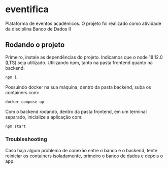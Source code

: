 # eventifica
Plataforma de eventos acadêmicos. O projeto foi realizado como atividade da disciplina Banco de Dados II

## Rodando o projeto
Primeiro, instale as dependências do projeto. Indicamos que o node 18.12.0 (LTS) seja utilizado. Utilizando npm, tanto na pasta frontend quanto na backend:
```bash 
npm i 
```

Possuindo docker na sua máquina, dentro da pasta backend, suba os containers com: 
```bash 
docker compose up 
```

Com o backend rodando, dentro da pasta frontend, em um terminal separado, inicialize a aplicação com:
```bash
npm start
```
### Troubleshooting
Caso haja algum problema de conexão entre o banco e o backend, tente reiniciar os containers isoladamente, primeiro o banco de dados e depois o app. 
